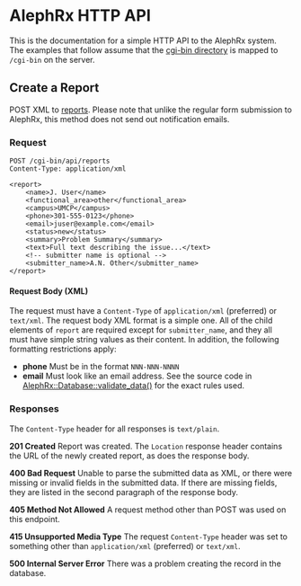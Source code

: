 AlephRx HTTP API
================

This is the documentation for a simple HTTP API to the AlephRx system. The
examples that follow assume that the [cgi-bin directory](../) is mapped to
`/cgi-bin` on the server.

## Create a Report

POST XML to [reports](reports). Please note that unlike the regular form
submission to AlephRx, this method does not send out notification emails.

### Request

    POST /cgi-bin/api/reports
    Content-Type: application/xml

    <report>
        <name>J. User</name>
        <functional_area>other</functional_area>
        <campus>UMCP</campus>
        <phone>301-555-0123</phone>
        <email>juser@example.com</email>
        <status>new</status>
        <summary>Problem Summary</summary>
        <text>Full text describing the issue...</text>
        <!-- submitter name is optional -->
        <submitter_name>A.N. Other</submitter_name>
    </report>

#### Request Body (XML)

The request must have a `Content-Type` of `application/xml` (preferred) or
`text/xml`. The request body XML format is a simple one. All of the child
elements of `report` are required except for `submitter_name`, and they all must
have simple string values as their content. In addition, the following
formatting restrictions apply:

- **phone** Must be in the format `NNN-NNN-NNNN`
- **email** Must look like an email address. See the source code in
  [AlephRx::Database::validate_data()](../../lib/AlephRx/Database.pm) for the
  exact rules used.

### Responses

The `Content-Type` header for all responses is `text/plain`.

**201 Created** Report was created. The `Location` response header contains the
URL of the newly created report, as does the response body.

**400 Bad Request** Unable to parse the submitted data as XML, or there were
missing or invalid fields in the submitted data. If there are missing fields,
they are listed in the second paragraph of the response body.

**405 Method Not Allowed** A request method other than POST was used on this
endpoint.

**415 Unsupported Media Type** The request `Content-Type` header was set to
something other than `application/xml` (preferred) or `text/xml`.

**500 Internal Server Error** There was a problem creating the record in the
database.
